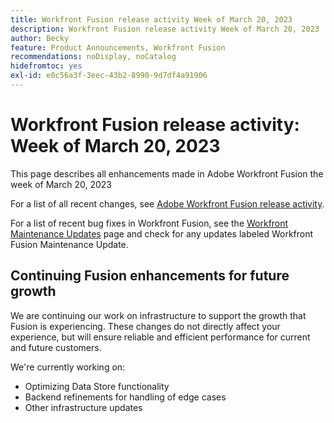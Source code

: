 ```yaml
---
title: Workfront Fusion release activity Week of March 20, 2023
description: Workfront Fusion release activity Week of March 20, 2023
author: Becky
feature: Product Announcements, Workfront Fusion
recommendations: noDisplay, noCatalog
hidefromtoc: yes
exl-id: e0c56a3f-3eec-43b2-8990-9d7df4a91906
---
```

# Workfront Fusion release activity: Week of  March 20, 2023

This page describes all enhancements made in Adobe Workfront Fusion the week of  March 20, 2023

For a list of all recent changes, see [Adobe Workfront Fusion release activity](/help/workfront-fusion/fusion-product-releases/fusion-release-activity.md).

For a list of recent bug fixes in Workfront Fusion, see the [Workfront Maintenance Updates](https://experienceleague.adobe.com/docs/workfront-known-issues/releases/current-updates.html) page and check for any updates labeled Workfront Fusion Maintenance Update.

## Continuing Fusion enhancements for future growth

We are continuing our work on infrastructure to support the growth that Fusion is experiencing. These changes do not directly affect your experience, but will ensure reliable and efficient performance for current and future customers.

 We're currently working on:

* Optimizing Data Store functionality
* Backend refinements for handling of edge cases
* Other infrastructure updates
